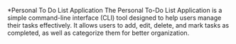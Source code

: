*Personal To Do List Application
The Personal To-Do List Application is a simple command-line interface (CLI) tool designed to help users manage their tasks effectively. It allows users to add, edit, delete, and mark tasks as completed, as well as categorize them for better organization.
